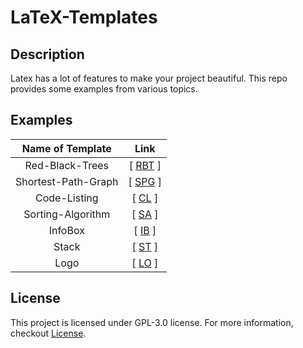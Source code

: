 # LaTeX-Templates

## Description

Latex has a lot of features to make your project beautiful. This repo provides some examples from various topics.

## Examples

| Name of Template | Link |
|    :----:   |    :----:   |
| Red-Black-Trees      | [ [RBT](https://github.com/BenSt099/LaTeX-Templates/blob/main/Red-Black-Tree/Red-Black-Tree.tex) ]       |
| Shortest-Path-Graph   | [ [SPG](https://github.com/BenSt099/LaTeX-Templates/blob/main/Shortest-Path-Graph/Shortest-Path-Graph.tex) ]        |
| Code-Listing | [ [CL](https://github.com/BenSt099/LaTeX-Templates/blob/main/Listing/CodeListing.tex) ] |
| Sorting-Algorithm | [ [SA](https://github.com/BenSt099/LaTeX-Templates/blob/main/Sorting-Algorithm/SortingAlg.tex) ] | 
| InfoBox | [ [IB](https://github.com/BenSt099/LaTeX-Templates/blob/main/InfoBox/InfoBox.tex) ] |
| Stack | [ [ST](https://github.com/BenSt099/LaTeX-Templates/blob/main/Stack/Stack.tex) ] |
| Logo | [ [LO](https://github.com/BenSt099/LaTeX-Templates/blob/main/Logo/Logo-Exp.tex) ] |

## License

This project is licensed under GPL-3.0 license. For more information, checkout [License](https://github.com/BenSt099/LaTeX-Templates/blob/main/LICENSE).